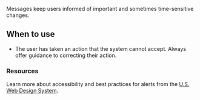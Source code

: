 Messages keep users informed of important and sometimes time-sensitive changes.

## When to use
- The user has taken an action that the system cannot accept. Always offer guidance to correcting their action.

### Resources
Learn more about accessibility and best practices for alerts from the [U.S. Web Design System](https://designsystem.digital.gov/components/alerts/).
